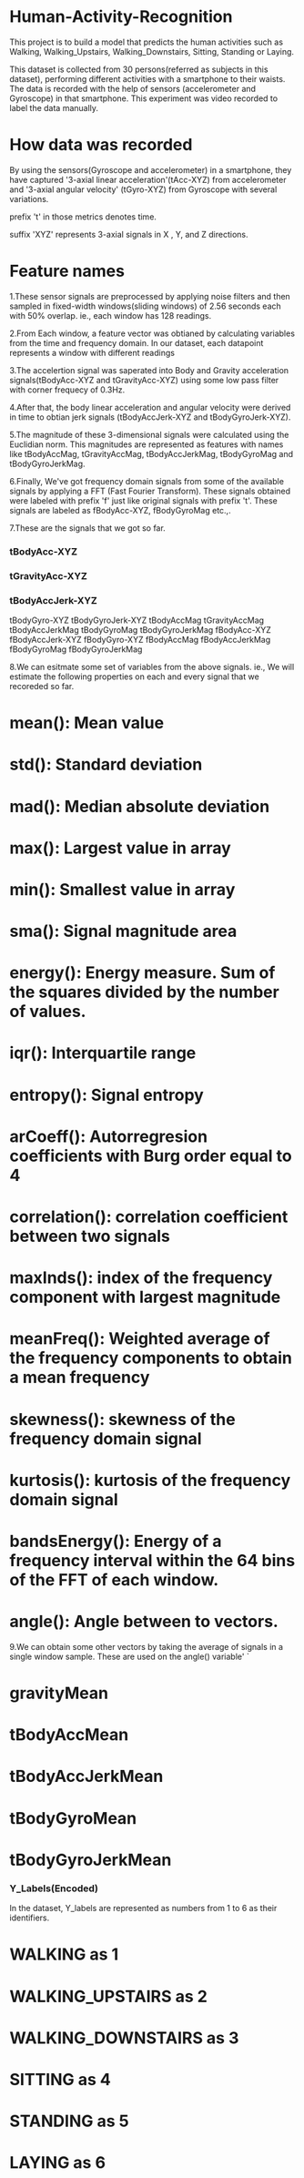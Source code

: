 # Human-Activity-Recognition

This project is to build a model that predicts the human activities such as Walking, Walking_Upstairs, Walking_Downstairs, Sitting, Standing or Laying.

This dataset is collected from 30 persons(referred as subjects in this dataset), performing different activities with a smartphone to their waists. The data is recorded with the help of sensors (accelerometer and Gyroscope) in that smartphone. This experiment was video recorded to label the data manually.

# How data was recorded
By using the sensors(Gyroscope and accelerometer) in a smartphone, they have captured '3-axial linear acceleration'(tAcc-XYZ) from accelerometer and '3-axial angular velocity' (tGyro-XYZ) from Gyroscope with several variations.

prefix 't' in those metrics denotes time.

suffix 'XYZ' represents 3-axial signals in X , Y, and Z directions.

# Feature names
1.These sensor signals are preprocessed by applying noise filters and then sampled in fixed-width windows(sliding windows) of 2.56 seconds each with 50% overlap. ie., each window has 128 readings.

2.From Each window, a feature vector was obtianed by calculating variables from the time and frequency domain.
In our dataset, each datapoint represents a window with different readings

3.The accelertion signal was saperated into Body and Gravity acceleration signals(tBodyAcc-XYZ and tGravityAcc-XYZ) using some low pass filter with corner frequecy of 0.3Hz.

4.After that, the body linear acceleration and angular velocity were derived in time to obtian jerk signals (tBodyAccJerk-XYZ and tBodyGyroJerk-XYZ).

5.The magnitude of these 3-dimensional signals were calculated using the Euclidian norm. This magnitudes are represented as features with names like tBodyAccMag, tGravityAccMag, tBodyAccJerkMag, tBodyGyroMag and tBodyGyroJerkMag.

6.Finally, We've got frequency domain signals from some of the available signals by applying a FFT (Fast Fourier Transform). These signals obtained were labeled with prefix 'f' just like original signals with prefix 't'. These signals are labeled as fBodyAcc-XYZ, fBodyGyroMag etc.,.

7.These are the signals that we got so far.

### tBodyAcc-XYZ
### tGravityAcc-XYZ
### tBodyAccJerk-XYZ
tBodyGyro-XYZ
tBodyGyroJerk-XYZ
tBodyAccMag
tGravityAccMag
tBodyAccJerkMag
tBodyGyroMag
tBodyGyroJerkMag
fBodyAcc-XYZ
fBodyAccJerk-XYZ
fBodyGyro-XYZ
fBodyAccMag
fBodyAccJerkMag
fBodyGyroMag
fBodyGyroJerkMag

8.We can esitmate some set of variables from the above signals. ie., We will estimate the following properties on each and every signal that we recoreded so far.

# mean(): Mean value
# std(): Standard deviation
# mad(): Median absolute deviation
# max(): Largest value in array
# min(): Smallest value in array
# sma(): Signal magnitude area
# energy(): Energy measure. Sum of the squares divided by the number of values.
# iqr(): Interquartile range
# entropy(): Signal entropy
# arCoeff(): Autorregresion coefficients with Burg order equal to 4
# correlation(): correlation coefficient between two signals
# maxInds(): index of the frequency component with largest magnitude
# meanFreq(): Weighted average of the frequency components to obtain a mean frequency
# skewness(): skewness of the frequency domain signal
# kurtosis(): kurtosis of the frequency domain signal
# bandsEnergy(): Energy of a frequency interval within the 64 bins of the FFT of each window.
# angle(): Angle between to vectors.

9.We can obtain some other vectors by taking the average of signals in a single window sample. These are used on the angle() variable' `

# gravityMean
# tBodyAccMean
# tBodyAccJerkMean
# tBodyGyroMean
# tBodyGyroJerkMean

### Y_Labels(Encoded)
In the dataset, Y_labels are represented as numbers from 1 to 6 as their identifiers.

# WALKING as 1
# WALKING_UPSTAIRS as 2
# WALKING_DOWNSTAIRS as 3
# SITTING as 4
# STANDING as 5
# LAYING as 6

